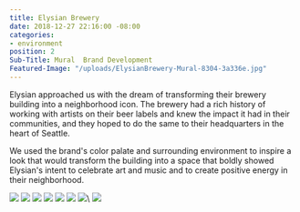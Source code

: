 ```yaml
---
title: Elysian Brewery
date: 2018-12-27 22:16:00 -08:00
categories:
- environment
position: 2
Sub-Title: Mural  Brand Development
Featured-Image: "/uploads/ElysianBrewery-Mural-8304-3a336e.jpg"
---
```


Elysian approached us with the dream of transforming their brewery building into a neighborhood icon. The brewery had a rich history of working with artists on their beer labels and knew the impact it had in their communities, and they hoped to do the same to their headquarters in the heart of Seattle.

We used the brand's color palate and surrounding environment to inspire a look that would transform the building into a space that boldly showed Elysian's intent to celebrate art and music and to create positive energy in their neighborhood.

<div class="gallery" data-columns="3">
<img src="/uploads/ElysianBrewery-Mural-8304.jpg" />
<img src="/uploads/ElysianBrewery-Mural-8315.jpg" />
<img src="/uploads/ElysianBrewery-Mural-8319.jpg" />
<img src="/uploads/ElysianBrewery-Mural-8313.jpg" />
<img src="/uploads/ElysianBrewery-Mural-8329.jpg" />
<img src="/uploads/ElysianBrewery-Mural-8325.jpg" />
<img src="/uploads/ElysianBrewery-Mural-8328.jpg" />\
<img src="/uploads/GonzagaJPG.JPG" />

</div>